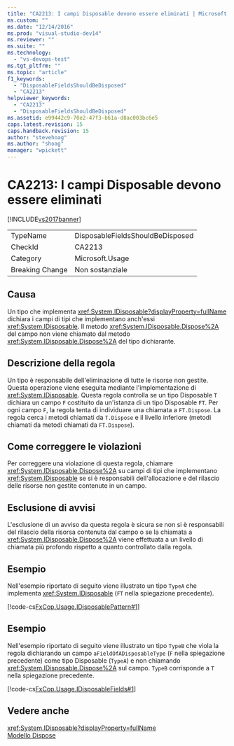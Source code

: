 ```yaml
---
title: "CA2213: I campi Disposable devono essere eliminati | Microsoft Docs"
ms.custom: ""
ms.date: "12/14/2016"
ms.prod: "visual-studio-dev14"
ms.reviewer: ""
ms.suite: ""
ms.technology: 
  - "vs-devops-test"
ms.tgt_pltfrm: ""
ms.topic: "article"
f1_keywords: 
  - "DisposableFieldsShouldBeDisposed"
  - "CA2213"
helpviewer_keywords: 
  - "CA2213"
  - "DisposableFieldsShouldBeDisposed"
ms.assetid: e99442c9-70e2-47f3-b61a-d8ac003bc6e5
caps.latest.revision: 15
caps.handback.revision: 15
author: "stevehoag"
ms.author: "shoag"
manager: "wpickett"
---
```

# CA2213: I campi Disposable devono essere eliminati
[!INCLUDE[vs2017banner](../code-quality/includes/vs2017banner.md)]

|||  
|-|-|  
|TypeName|DisposableFieldsShouldBeDisposed|  
|CheckId|CA2213|  
|Category|Microsoft.Usage|  
|Breaking Change|Non sostanziale|  
  
## Causa  
 Un tipo che implementa <xref:System.IDisposable?displayProperty=fullName> dichiara i campi di tipi che implementano anch'essi <xref:System.IDisposable>.  Il metodo <xref:System.IDisposable.Dispose%2A> del campo non viene chiamato dal metodo <xref:System.IDisposable.Dispose%2A> del tipo dichiarante.  
  
## Descrizione della regola  
 Un tipo è responsabile dell'eliminazione di tutte le risorse non gestite. Questa operazione viene eseguita mediante l'implementazione di <xref:System.IDisposable>.  Questa regola controlla se un tipo Disposable `T` dichiara un campo `F` costituito da un'istanza di un tipo Disposable `FT`.  Per ogni campo `F`, la regola tenta di individuare una chiamata a `FT.Dispose`.  La regola cerca i metodi chiamati da `T.Dispose` e il livello inferiore \(metodi chiamati da metodi chiamati da `FT.Dispose`\).  
  
## Come correggere le violazioni  
 Per correggere una violazione di questa regola, chiamare <xref:System.IDisposable.Dispose%2A> su campi di tipi che implementano <xref:System.IDisposable> se si è responsabili dell'allocazione e del rilascio delle risorse non gestite contenute in un campo.  
  
## Esclusione di avvisi  
 L'esclusione di un avviso da questa regola è sicura se non si è responsabili del rilascio della risorsa contenuta dal campo o se la chiamata a <xref:System.IDisposable.Dispose%2A> viene effettuata a un livello di chiamata più profondo rispetto a quanto controllato dalla regola.  
  
## Esempio  
 Nell'esempio riportato di seguito viene illustrato un tipo `TypeA` che implementa <xref:System.IDisposable> \(`FT` nella spiegazione precedente\).  
  
 [!code-cs[FxCop.Usage.IDisposablePattern#1](../code-quality/codesnippet/CSharp/ca2213-disposable-fields-should-be-disposed_1.cs)]  
  
## Esempio  
 Nell'esempio riportato di seguito viene illustrato un tipo `TypeB` che viola la regola dichiarando un campo `aFieldOfADisposableType` \(`F` nella spiegazione precedente\) come tipo Disposable \(`TypeA`\) e non chiamando <xref:System.IDisposable.Dispose%2A> sul campo.  `TypeB` corrisponde a `T` nella spiegazione precedente.  
  
 [!code-cs[FxCop.Usage.IDisposableFields#1](../code-quality/codesnippet/CSharp/ca2213-disposable-fields-should-be-disposed_2.cs)]  
  
## Vedere anche  
 <xref:System.IDisposable?displayProperty=fullName>   
 [Modello Dispose](../Topic/Dispose%20Pattern.md)